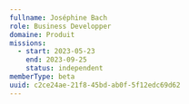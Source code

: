 ```yaml
---
fullname: Joséphine Bach
role: Business Developper
domaine: Produit
missions:
  - start: 2023-05-23
    end: 2023-09-25
    status: independent
memberType: beta
uuid: c2ce24ae-21f8-45bd-ab0f-5f12edc69d62
---
```

